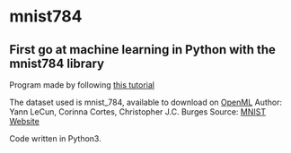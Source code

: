 # mnist784
## First go at machine learning in Python with the mnist784 library

Program made by following [this tutorial](https://openclassrooms.com/fr/courses/4011851-initiez-vous-au-machine-learning/4022441-entrainez-votre-premier-k-nn)

The dataset used is mnist_784, available to download on [OpenML](https://www.openml.org/d/554)
Author: Yann LeCun, Corinna Cortes, Christopher J.C. Burges
Source: [MNIST Website](http://yann.lecun.com/exdb/mnist/)

Code written in Python3.

